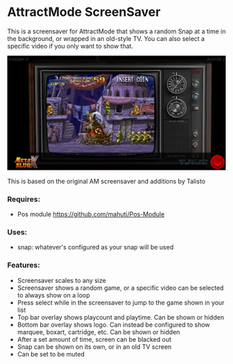 # AttractMode ScreenSaver

This is a screensaver for AttractMode that shows a random Snap at a time in the background, or wrapped in an old-style TV. You can also select a specific video if you only want to show that. 

![Image of Screensaver](https://raw.githubusercontent.com/mahuti/screensaver/master/thumb.jpg)

This is based on the original AM screensaver and additions by Talisto

### Requires: 
- Pos module https://github.com/mahuti/Pos-Module

### Uses: 
- snap: whatever's configured as your snap will be used

### Features: 
- Screensaver scales to any size
- Screensaver shows a random game, or a specific video can be selected to always show on a loop
- Press select while in the screensaver to jump to the game shown in your list
- Top bar overlay shows playcount and playtime. Can be shown or hidden
- Bottom bar overlay shows logo. Can instead be configured to show marquee, boxart, cartridge, etc. Can be shown or hidden
- After a set amount of time, screen can be blacked out
- Snap can be shown on its own, or in an old TV screen
- Can be set to be muted

